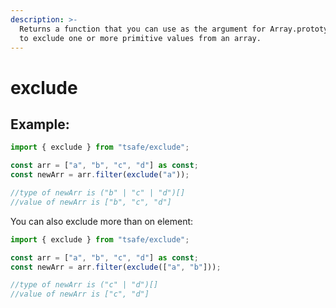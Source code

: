 ```yaml
---
description: >-
  Returns a function that you can use as the argument for Array.prototype.filter
  to exclude one or more primitive values from an array.
---
```


# exclude

## Example:



```typescript
import { exclude } from "tsafe/exclude";

const arr = ["a", "b", "c", "d"] as const;
const newArr = arr.filter(exclude("a"));

//type of newArr is ("b" | "c" | "d")[]
//value of newArr is ["b", "c", "d"]
```

You can also exclude more than on element: 

```typescript
import { exclude } from "tsafe/exclude";

const arr = ["a", "b", "c", "d"] as const;
const newArr = arr.filter(exclude(["a", "b"]));

//type of newArr is ("c" | "d")[]
//value of newArr is ["c", "d"]
```

